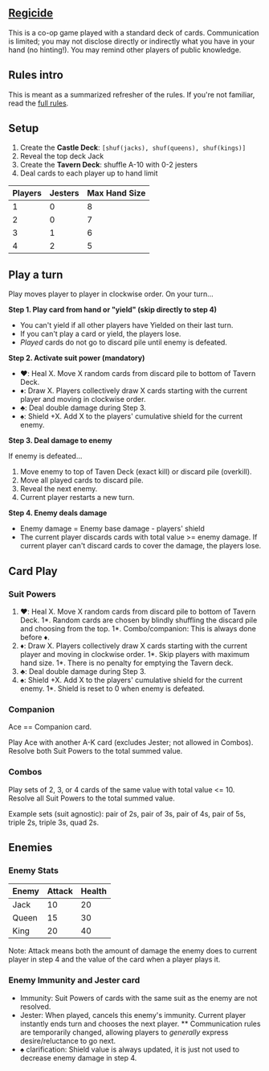 ## [Regicide](https://boardgamegeek.com/boardgame/307002/regicide)

This is a co-op game played with a standard deck of cards. Communication is limited; you may not disclose directly or indirectly what you have in your hand (no hinting!). You may remind other players of public knowledge.

## Rules intro

This is meant as a summarized refresher of the rules. If you're not familiar, read the [full rules](https://www.regicidegame.com/site_files/33132/upload_files/RegicideRulesA4.pdf?dl=1).

## Setup

1. Create the **Castle Deck**: `[shuf(jacks), shuf(queens), shuf(kings)]`
1. Reveal the top deck Jack
1. Create the **Tavern Deck**: shuffle A-10 with 0-2 jesters
1. Deal cards to each player up to hand limit

|Players|Jesters|Max Hand Size|
|-|-|-|
|1|0|8|
|2|0|7|
|3|1|6|
|4|2|5|

## Play a turn

Play moves player to player in clockwise order. On your turn...

**Step 1. Play card from hand or "yield" (skip directly to step 4)**

* You can't yield if all other players have Yielded on their last turn.
* If you can't play a card or yield, the players lose.
* _Played_ cards do not go to discard pile until enemy is defeated.

**Step 2. Activate suit power (mandatory)**

* ♥️: Heal X. Move X random cards from discard pile to bottom of Tavern Deck.
* ♦️: Draw X. Players collectively draw X cards starting with the current player and moving in clockwise order.
* ♣️: Deal double damage during Step 3.
* ♠️: Shield +X. Add X to the players' cumulative shield for the current enemy.

**Step 3. Deal damage to enemy**

If enemy is defeated...

1. Move enemy to top of Taven Deck (exact kill) or discard pile (overkill).
1. Move all played cards to discard pile.
1. Reveal the next enemy.
1. Current player restarts a new turn.

**Step 4. Enemy deals damage**

* Enemy damage = Enemy base damage - players' shield
* The current player discards cards with total value >= enemy damage. If current player can't discard cards to cover the damage, the players lose.

## Card Play

### Suit Powers

1. ♥️: Heal X. Move X random cards from discard pile to bottom of Tavern Deck.
1*. Random cards are chosen by blindly shuffling the discard pile and choosing from the top.
1*. Combo/companion: This is always done before ♦️.
1. ♦️: Draw X. Players collectively draw X cards starting with the current player and moving in clockwise order.
1*. Skip players with maximum hand size.
1*. There is no penalty for emptying the Tavern deck.
1. ♣️: Deal double damage during Step 3.
1. ♠️: Shield +X. Add X to the players' cumulative shield for the current enemy.
1*. Shield is reset to 0 when enemy is defeated.

### Companion

Ace == Companion card.

Play Ace with another A-K card (excludes Jester; not allowed in Combos). Resolve both Suit Powers to the total summed value.

### Combos

Play sets of 2, 3, or 4 cards of the same value with total value <= 10. Resolve all Suit Powers to the total summed value.

Example sets (suit agnostic): pair of 2s, pair of 3s, pair of 4s, pair of 5s, triple 2s, triple 3s, quad 2s.

## Enemies

### Enemy Stats

|Enemy|Attack|Health|
|-|-|-|
|Jack|10|20|
|Queen|15|30|
|King|20|40|

Note: Attack means both the amount of damage the enemy does to current player in step 4 and the value of the card when a player plays it.

### Enemy Immunity and Jester card

* Immunity: Suit Powers of cards with the same suit as the enemy are not resolved.
* Jester: When played, cancels this enemy's immunity. Current player instantly ends turn and chooses the next player.
** Communication rules are temporarily changed, allowing players to _generally_ express desire/reluctance to go next.
* ♠️ clarification: Shield value is always updated, it is just not used to decrease enemy damage in step 4.
